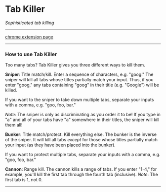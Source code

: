 # Tab Killer

*Sophisticated tab killing*

- - -

[chrome extension page](http://www.google.com)

- - -

### How to use Tab Killer

Too many tabs? Tab Killer gives you three different ways to kill them. 

**Sniper**: Title match/kill. 
Enter a sequence of characters, e.g. "goog." The sniper will kill all tabs whose titles partially match your input. Thus, if you enter "goog," any tabs containing "goog" in their title (e.g. "Google") will be killed. 

If you want to the sniper to take down multiple tabs, separate your inputs with a comma, e.g. "goo, foo, bar."

*Note:* The sniper is only as discriminating as you order it to be! If you type in "a" and all of your tabs have "a" somewhere in their titles, the sniper will kill them all!

**Bunker**: Title match/protect. Kill everything else. 
The bunker is the inverse of the sniper. It will kill all tabs *except* for those whose titles partially match your input (as they have been placed into the bunker).

If you want to protect multiple tabs, separate your inputs with a comma, e.g. "goo, foo, bar."

**Cannon**: Range kill.
The cannon kills a range of tabs. If you enter "1-4," for example, you'll kill the first tab through the fourth tab (inclusive).
*Note*: The first tab is 1, not 0. 



- - -
